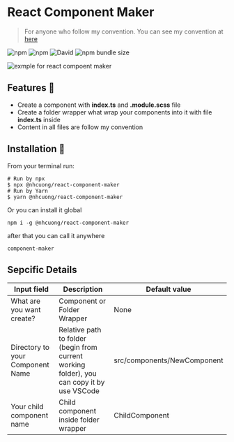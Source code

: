 # React Component Maker

> For anyone who follow my convention. You can see my convention at [here](https://github.com/nhcuongng/boilerplate-nextjs)

![npm](https://img.shields.io/npm/v/@nhcuong/react-component-maker)
![npm](https://img.shields.io/npm/dw/@nhcuong/react-component-maker?style=flat-square)
![David](https://img.shields.io/david/nhcuong/component-maker)
![npm bundle size](https://img.shields.io/bundlephobia/min/@nhcuong/react-component-maker?style=flat-square)

![exmple for react compoent maker](https://raw.githubusercontent.com/nhcuongng/component-maker/main/docs/images/react_component_maker_demo.gif)

## Features 🎉

-   Create a component with **index.ts** and  **.module.scss** file
-   Create a folder wrapper what wrap your components into it with file **index.ts** inside
-   Content in all files are follow my convention


## Installation 🚀

From your terminal run:

```shell
# Run by npx
$ npx @nhcuong/react-component-maker
# Run by Yarn
$ yarn @nhcuong/react-component-maker
```

Or you can install it global

```shel
npm i -g @nhcuong/react-component-maker
```

after that you can call it anywhere

```shell
component-maker
```

## Sepcific Details

| Input field                      	| Description                                                                                	| Default value               	|
|----------------------------------	|--------------------------------------------------------------------------------------------	|-----------------------------	|
| What are you want create?         | Component or Folder Wrapper                                                                	| None                        	|
| Directory to your Component Name 	| Relative path to folder (begin from current working folder), you can copy it by use VSCode 	| src/components/NewComponent 	|
| Your child component name        	| Child component inside folder wrapper                                                      	| ChildComponent              	|
